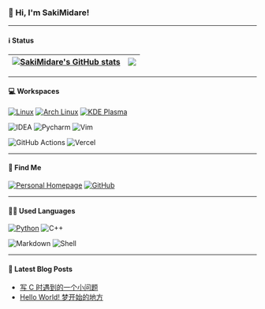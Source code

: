 ### 👋 Hi, I'm SakiMidare!

---

#### ℹ️ Status

| <a href="https://github.com/anuraghazra/github-readme-stats"><img align="center" src="https://github-readme-stats.vercel.app/api?username=sakimidare&show_icons=true&include_all_commits=true&theme=buefy&hide_border=true" alt="SakiMidare's GitHub stats" /></a> | <a href="https://github.com/anuraghazra/github-readme-stats"><img align="center" src="https://github-readme-stats.vercel.app/api/top-langs/?username=sakimidare&layout=compact&theme=buefy&hide_border=true" /></a> |
| ------------- | ------------- |

---

#### 💻 Workspaces 

[![Linux](https://img.shields.io/badge/Linux-FCC624?style=for-the-badge&logo=linux&logoColor=black)](https://kernel.org)
[![Arch Linux](https://img.shields.io/badge/Arch_Linux-1793D1?style=for-the-badge&logo=arch-linux&logoColor=white)](https://archlinux.org)
[![KDE Plasma](https://img.shields.io/badge/KDE_Plasma-lightblue?style=for-the-badge&logo=KDE)](https://kde.org)
<!--[![Firefox](https://img.shields.io/badge/Firefox_Browser-FF7139?style=for-the-badge&logo=Firefox-Browser&logoColor=white)](https://mozilla.org)
![VS Code](https://img.shields.io/badge/Visual_Studio_Code-0078D4?style=for-the-badge&logo=visual%20studio%20code&logoColor=white)-->
![IDEA](https://img.shields.io/badge/IntelliJ_IDEA-000000.svg?style=for-the-badge&logo=intellij-idea&logoColor=white)
![Pycharm](https://img.shields.io/badge/PyCharm-000000.svg?&style=for-the-badge&logo=PyCharm&logoColor=white)
![Vim](https://img.shields.io/badge/VIM-%2311AB00.svg?&style=for-the-badge&logo=vim&logoColor=white)

![GitHub Actions](https://img.shields.io/badge/GitHub_Actions-2088FF?style=for-the-badge&logo=github-actions&logoColor=white)
![Vercel](https://img.shields.io/badge/Vercel-000000?style=for-the-badge&logo=vercel&logoColor=white)

---

#### 📱 Find Me

[![Personal Homepage](https://img.shields.io/badge/website-000000?style=for-the-badge&logo=About.me&logoColor=white)](https://sakimidare.github.io)
[![GitHub](https://img.shields.io/badge/GitHub-100000?style=for-the-badge&logo=github&logoColor=white)](https://github.com/sakimidare)

---

#### 🧑‍💻 Used Languages

[![Python](https://img.shields.io/badge/Python-3776AB?style=for-the-badge&logo=python&logoColor=white)](https://python.org)
![C++](https://img.shields.io/badge/C%2B%2B-00599C?style=for-the-badge&logo=c%2B%2B&logoColor=white)
<!--[![Kotlin](https://img.shields.io/badge/Kotlin-purple?&style=for-the-badge&logo=kotlin&logoColor=white)](https://kotlinlang.org)-->
![Markdown](https://img.shields.io/badge/Markdown-000000?style=for-the-badge&logo=markdown&logoColor=white)
![Shell](https://img.shields.io/badge/Shell_Script-121011?style=for-the-badge&logo=gnu-bash&logoColor=white)

---

#### 📕 Latest Blog Posts
<!-- BLOG-POST-LIST:START -->
- [写 C 时遇到的一个小问题](https://sakimidare.github.io/posts/a-problem-during-c-programming/)
- [Hello World! 梦开始的地方](https://sakimidare.github.io/posts/hello-world/)
<!-- BLOG-POST-LIST:END -->
